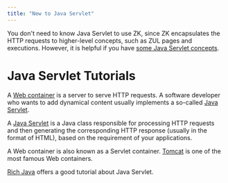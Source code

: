 ```yaml
---
title: "New to Java Servlet"
---
```


You don't need to know Java Servlet to use ZK, since ZK encapsulates the
HTTP requests to higher-level concepts, such as ZUL pages and
executions. However, it is helpful if you have [some Java Servlet concepts](http://richjava.wordpress.com/).

# Java Servlet Tutorials

A [Web container](http://en.wikipedia.org/wiki/Web_container) is a
server to serve HTTP requests. A software developer who wants to add
dynamical content usually implements a so-called [Java Servlet](http://www.google.com.tw/search?q=define:Java+Servlet).

A [Java Servlet](http://www.google.com.tw/search?q=define:Java+Servlet)
is a Java class responsible for processing HTTP requests and then
generating the corresponding HTTP response (usually in the format of
HTML), based on the requirement of your applications.

A Web container is also known as a Servlet container.
[Tomcat](http://tomcat.apache.org/) is one of the most famous Web
containers.

[Rich Java](http://richjava.wordpress.com/) offers a good tutorial about
Java Servlet.


